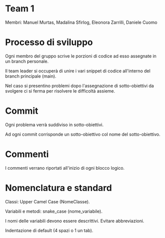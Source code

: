 # Team 1
Membri: Manuel Murtas, Madalina Sfirlog, Eleonora Zarrilli, Daniele Cuomo

# Processo di sviluppo
Ogni membro del gruppo scrive le porzioni di codice ad esso assegnate in un branch personale.

Il team leader si occuperà di unire i vari snippet di codice all'interno del branch principale (main).

Nel caso si presentino problemi dopo l'assegnazione di sotto-obiettivi da svolgere ci si ferma per risolvere le difficoltà assieme.

# Commit
Ogni problema verrà suddiviso in sotto-obiettivi.

Ad ogni commit corrisponde un sotto-obiettivo col nome del sotto-obiettivo.

# Commenti
I commenti verrano riportati all'inizio di ogni blocco logico.

# Nomenclatura e standard
Classi: Upper Camel Case (NomeClasse).

Variabili e metodi: snake_case (nome_variabile).

I nomi delle variabili devono essere descrittivi. Evitare abbreviazioni.

Indentazione di default (4 spazi o 1 un tab).
